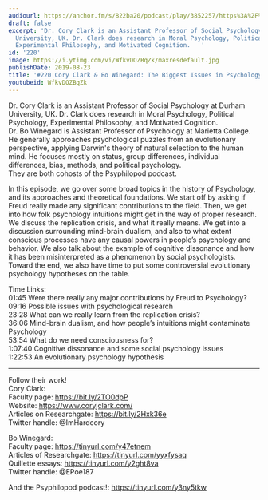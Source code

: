 ```yaml
---
audiourl: https://anchor.fm/s/822ba20/podcast/play/3852257/https%3A%2F%2Fd3ctxlq1ktw2nl.cloudfront.net%2Fproduction%2F2019-6-13%2F18715674-44100-2-6e2e88b80c0ae.m4a
draft: false
excerpt: 'Dr. Cory Clark is an Assistant Professor of Social Psychology at Durham
  University, UK. Dr. Clark does research in Moral Psychology, Political Psychology,
  Experimental Philosophy, and Motivated Cognition.   '
id: '220'
image: https://i.ytimg.com/vi/WfkvDOZBqZk/maxresdefault.jpg
publishDate: 2019-08-23
title: '#220 Cory Clark & Bo Winegard: The Biggest Issues in Psychology'
youtubeid: WfkvDOZBqZk
---
```

<div class="timelinks">

Dr. Cory Clark is an Assistant Professor of Social Psychology at Durham University, UK. Dr. Clark does research in Moral Psychology, Political Psychology, Experimental Philosophy, and Motivated Cognition.   
Dr. Bo Winegard is Assistant Professor of Psychology at Marietta College. He generally approaches psychological puzzles from an evolutionary perspective, applying Darwin's theory of natural selection to the human mind. He focuses mostly on status, group differences, individual differences, bias, methods, and political psychology.   
They are both cohosts of the Psyphilopod podcast.

In this episode, we go over some broad topics in the history of Psychology, and its approaches and theoretical foundations. We start off by asking if Freud really made any significant contributions to the field. Then, we get into how folk psychology intuitions might get in the way of proper research. We discuss the replication crisis, and what it really means. We get into a discussion surrounding mind-brain dualism, and also to what extent conscious processes have any causal powers in people’s psychology and behavior. We also talk about the example of cognitive dissonance and how it has been misinterpreted as a phenomenon by social psychologists. Toward the end, we also have time to put some controversial evolutionary psychology hypotheses on the table.

Time Links:  
<time>01:45</time> Were there really any major contributions by Freud to Psychology?  
<time>09:16</time> Possible issues with psychological research  
<time>23:28</time> What can we really learn from the replication crisis?                              
<time>36:06</time> Mind-brain dualism, and how people’s intuitions might contaminate Psychology  
<time>53:54</time> What do we need consciousness for?  
<time>1:07:40</time> Cognitive dissonance and some social psychology issues    
<time>1:22:53</time> An evolutionary psychology hypothesis

---

Follow their work!  
Cory Clark:  
Faculty page: https://bit.ly/2TO0dpP  
Website: https://www.coryjclark.com/  
Articles on Researchgate: https://bit.ly/2Hxk36e  
Twitter handle: @ImHardcory

Bo Winegard:  
Faculty page: https://tinyurl.com/y47etnem  
Articles of Researchgate: https://tinyurl.com/yyxfysaq  
Quillette essays: https://tinyurl.com/y2ght8va  
Twitter handle: @EPoe187

And the Psyphilopod podcast!: https://tinyurl.com/y3ny5tkw

</div>

